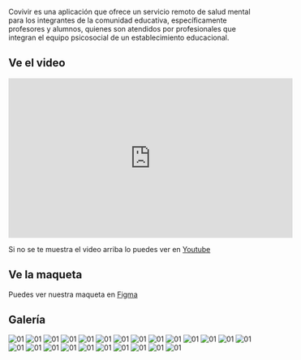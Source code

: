 Covivir es una aplicación que ofrece un servicio remoto de salud mental para los integrantes de la comunidad educativa, específicamente profesores y alumnos, quienes son atendidos por profesionales que integran el equipo psicosocial de un establecimiento educacional. 

## Ve el video

<iframe width="560" height="315" src="https://www.youtube.com/embed/qWeYOGnqtPA" frameborder="0" allow="accelerometer; autoplay; encrypted-media; gyroscope; picture-in-picture" allowfullscreen></iframe>

Si no se te muestra el video arriba lo puedes ver en [Youtube](https://www.youtube.com/watch?v=qWeYOGnqtPA)

## Ve la maqueta

Puedes ver nuestra maqueta en [Figma](https://www.figma.com/file/AOyJLJcUw1jIj7AyPnkDat/App-CoVivir?node-id=0%3A1)

## Galería

![01](/assets/images/01.png)
![01](/assets/images/02.png)
![01](/assets/images/03.png)
![01](/assets/images/10.png)
![01](/assets/images/11.png)
![01](/assets/images/12.png)
![01](/assets/images/13.png)
![01](/assets/images/14.png)
![01](/assets/images/20.png)
![01](/assets/images/21.png)
![01](/assets/images/22.png)
![01](/assets/images/23.png)
![01](/assets/images/24.png)
![01](/assets/images/25.png)
![01](/assets/images/26.png)
![01](/assets/images/27.png)
![01](/assets/images/30.png)
![01](/assets/images/31.png)
![01](/assets/images/32.png)
![01](/assets/images/33.png)
![01](/assets/images/34.png)
![01](/assets/images/35.png)
![01](/assets/images/36.png)
![01](/assets/images/37.png)


